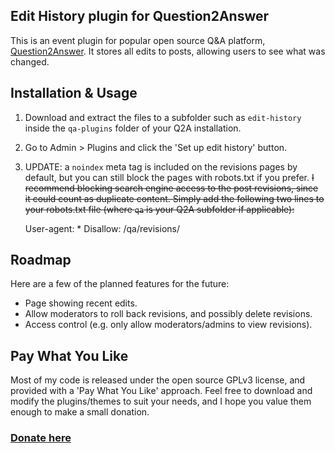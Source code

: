 
Edit History plugin for Question2Answer
-------------------------------------------------

This is an event plugin for popular open source Q&A platform, [Question2Answer](http://www.question2answer.org). It stores all edits to posts, allowing users to see what was changed.


Installation & Usage
-------------------------------------------------

1. Download and extract the files to a subfolder such as `edit-history` inside the `qa-plugins` folder of your Q2A installation.

2. Go to Admin > Plugins and click the 'Set up edit history' button.

3. UPDATE: a `noindex` meta tag is included on the revisions pages by default, but you can still block the pages with robots.txt if you prefer. ~~I recommend blocking search engine access to the post revisions, since it could count as duplicate content. Simply add the following two lines to your robots.txt file (where `qa` is your Q2A subfolder if applicable):~~

	User-agent: *
	Disallow: /qa/revisions/


Roadmap
-------------------------------------------------

Here are a few of the planned features for the future:

- Page showing recent edits.
- Allow moderators to roll back revisions, and possibly delete revisions.
- Access control (e.g. only allow moderators/admins to view revisions).


Pay What You Like
-------------------------------------------------

Most of my code is released under the open source GPLv3 license, and provided with a 'Pay What You Like' approach. Feel free to download and modify the plugins/themes to suit your needs, and I hope you value them enough to make a small donation.

### [Donate here](https://www.paypal.com/cgi-bin/webscr?cmd=_s-xclick&hosted_button_id=4R5SHBNM3UDLU)
